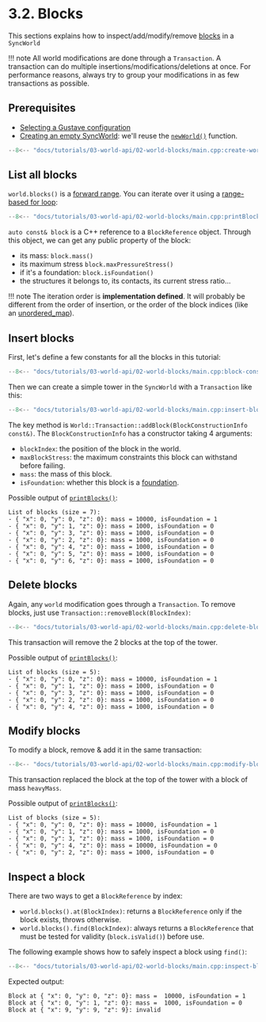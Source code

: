 # 3.2. Blocks

This sections explains how to inspect/add/modify/remove [blocks](../../../lexicon.md#block) in a `SyncWorld`

!!! note
    All world modifications are done through a `Transaction`. A transaction can do multiple insertions/modifications/deletions at once. For performance reasons, always try to group your modifications in as few transactions as possible.

## Prerequisites

- [Selecting a Gustave configuration](../../01-getting-started/index.md)
- [Creating an empty SyncWorld](../01-creating-world/index.md): we'll reuse the [`newWorld()`](../01-creating-world/index.md#configuring-a-world) function.

```c++
--8<-- "docs/tutorials/03-world-api/02-world-blocks/main.cpp:create-world"
```

## List all blocks

`world.blocks()` is a [forward range](https://en.cppreference.com/w/cpp/ranges/forward_range). You can iterate over it using a [range-based for loop](https://en.cppreference.com/w/cpp/language/range-for):

```c++
--8<-- "docs/tutorials/03-world-api/02-world-blocks/main.cpp:printBlocks"
```

`auto const& block` is a C++ reference to a `BlockReference` object. Through this object, we can get any public property of the block:

- its mass: `block.mass()`
- its maximum stress `block.maxPressureStress()`
- if it's a foundation: `block.isFoundation()`
- the structures it belongs to, its contacts, its current stress ratio...

!!! note
    The iteration order is **implementation defined**. It will probably be different from the order of insertion, or the order of the block indices (like an [unordered_map](https://en.cppreference.com/w/cpp/container/unordered_map)).

## Insert blocks

First, let's define a few constants for all the blocks in this tutorial:

```c++
--8<-- "docs/tutorials/03-world-api/02-world-blocks/main.cpp:block-constants"
```

Then we can create a simple tower in the `SyncWorld` with a `Transaction` like this:

```c++
--8<-- "docs/tutorials/03-world-api/02-world-blocks/main.cpp:insert-blocks"
```

The key method is `World::Transaction::addBlock(BlockConstructionInfo const&)`. The `BlockConstructionInfo` has a constructor taking 4 arguments:

- `blockIndex`: the position of the block in the world.
- `maxBlockStress`: the maximum constraints this block can withstand before failing.
- `mass`: the mass of this block.
- `isFoundation`: whether this block is a [foundation](../../../lexicon.md#block).

Possible output of [`printBlocks()`](#list-all-blocks):

```
List of blocks (size = 7):
- { "x": 0, "y": 0, "z": 0}: mass = 10000, isFoundation = 1
- { "x": 0, "y": 1, "z": 0}: mass = 1000, isFoundation = 0
- { "x": 0, "y": 3, "z": 0}: mass = 1000, isFoundation = 0
- { "x": 0, "y": 2, "z": 0}: mass = 1000, isFoundation = 0
- { "x": 0, "y": 4, "z": 0}: mass = 1000, isFoundation = 0
- { "x": 0, "y": 5, "z": 0}: mass = 1000, isFoundation = 0
- { "x": 0, "y": 6, "z": 0}: mass = 1000, isFoundation = 0
```

## Delete blocks

Again, any `world` modification goes through a `Transaction`. To remove blocks, just use `Transaction::removeBlock(BlockIndex)`:

```c++
--8<-- "docs/tutorials/03-world-api/02-world-blocks/main.cpp:delete-blocks"
```

This transaction will remove the 2 blocks at the top of the tower.

Possible output of [`printBlocks()`](#list-all-blocks):

```
List of blocks (size = 5):
- { "x": 0, "y": 0, "z": 0}: mass = 10000, isFoundation = 1
- { "x": 0, "y": 1, "z": 0}: mass = 1000, isFoundation = 0
- { "x": 0, "y": 3, "z": 0}: mass = 1000, isFoundation = 0
- { "x": 0, "y": 2, "z": 0}: mass = 1000, isFoundation = 0
- { "x": 0, "y": 4, "z": 0}: mass = 1000, isFoundation = 0
```

## Modify blocks

To modify a block, remove & add it in the same transaction:

```c++
--8<-- "docs/tutorials/03-world-api/02-world-blocks/main.cpp:modify-blocks"
```

This transaction replaced the block at the top of the tower with a block of mass `heavyMass`.

Possible output of [`printBlocks()`](#list-all-blocks):

```
List of blocks (size = 5):
- { "x": 0, "y": 0, "z": 0}: mass = 10000, isFoundation = 1
- { "x": 0, "y": 1, "z": 0}: mass = 1000, isFoundation = 0
- { "x": 0, "y": 3, "z": 0}: mass = 1000, isFoundation = 0
- { "x": 0, "y": 4, "z": 0}: mass = 10000, isFoundation = 0
- { "x": 0, "y": 2, "z": 0}: mass = 1000, isFoundation = 0
```

## Inspect a block

There are two ways to get a `BlockReference` by index:

- `world.blocks().at(BlockIndex)`: returns a `BlockReference` only if the block exists, throws otherwise.
- `world.blocks().find(BlockIndex)`: always returns a `BlockReference` that must be tested for validity (`block.isValid()`) before use.

The following example shows how to safely inspect a block using `find()`:

```c++
--8<-- "docs/tutorials/03-world-api/02-world-blocks/main.cpp:inspect-blocks"
```

Expected output:

```
Block at { "x": 0, "y": 0, "z": 0}: mass =  10000, isFoundation = 1
Block at { "x": 0, "y": 1, "z": 0}: mass =  1000, isFoundation = 0
Block at { "x": 9, "y": 9, "z": 9}: invalid
```
